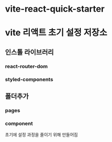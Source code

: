 # vite-react-quick-starter

# vite 리액트 초기 설정 저장소
## 인스톨 라이브러리
### react-router-dom
### styled-components

## 폴더추가
### pages
### component

초기에 설정 과정을 줄이기 위해 만들어짐
